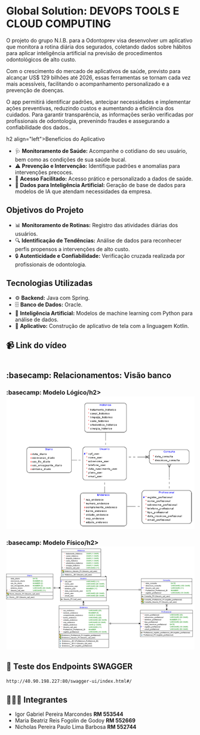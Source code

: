 
<h1 align="left"> Global Solution: DEVOPS TOOLS E CLOUD COMPUTING</h1>
<p align="left">O projeto do grupo N.I.B. para a Odontoprev visa desenvolver um aplicativo que monitora a rotina diária dos segurados, 
  coletando dados sobre hábitos para aplicar inteligência artificial na previsão de procedimentos odontológicos de alto custo.

Com o crescimento do mercado de aplicativos de saúde, previsto para alcançar US$ 129 bilhões até 2026, essas ferramentas se tornam cada vez mais acessíveis, 
facilitando o acompanhamento personalizado e a prevenção de doenças.

O app permitirá identificar padrões, antecipar necessidades e implementar ações preventivas, reduzindo custos e aumentando a eficiência dos cuidados. Para garantir transparência, as informações serão verificadas por profissionais de odontologia,
prevenindo fraudes e assegurando a confiabilidade dos dados..</p>

h2 align="left">Benefícios do Aplicativo</h2>
<ul>
  <li>🩺 <strong>Monitoramento de Saúde:</strong> Acompanhe o cotidiano do seu usuário, bem como as condições de sua saúde bucal.</li>
  <li>⚠️ <strong>Prevenção e Intervenção:</strong> Identifique padrões e anomalias para intervenções precoces.</li>
  <li>📱 <strong>Acesso Facilitado:</strong> Acesso prático e personalizado a dados de saúde.</li>
  <li>🤖 <strong>Dados para Inteligência Artificial:</strong> Geração de base de dados para modelos de IA que atendam necessidades da empresa.</li>
</ul>

<h2 align="left">Objetivos do Projeto</h2>
<ul>
  <li>📊 <strong>Monitoramento de Rotinas:</strong> Registro das atividades diárias dos usuários. </li>
  <li>🔍 <strong>Identificação de Tendências:</strong> Análise de dados para reconhecer perfis propensos a intervenções de alto custo. </li>
  <li>🔒 <strong>Autenticidade e Confiabilidade:</strong> Verificação cruzada realizada por profissionais de odontologia. </li>
</ul>

<h2 align="left">Tecnologias Utilizadas</h2>
<ul>
  <li>⚙️ <strong>Backend:</strong> Java com Spring. </li>
  <li>🗄️ <strong>Banco de Dados:</strong> Oracle. </li>
  <li>🧠 <strong>Inteligência Artificial:</strong> Modelos de machine learning com Python para análise de dados. </li>
  <li> 📱 <strong>Aplicativo:</strong> Construção de aplicativo de tela com a linguagem Kotlin. </li>
  
</ul>

<h2 align="left"> 📹 Link do vídeo</h2>

```bash

```

<h2 align="left"> :basecamp: Relacionamentos: Visão banco</h2>

<h3 align="left"> :basecamp: Modelo Lógico/h2>

<img src="Imagens/2TDSPR_NIB_Logico.png ">

<h3 align="left"> :basecamp: Modelo Físico/h2>

<img src="Imagens/2TDSPR_NIB_Fisico.png ">

<h2 align="left"> 🎰 Teste dos Endpoints SWAGGER </h2>

```bash
http://40.90.198.227:80/swagger-ui/index.html#/
```

<h2 align="left"> 🧑‍🤝‍🧑 Integrantes</h2>
<ul>
  <li> Igor Gabriel Pereira Marcondes <strong>RM 553544 </strong></li>
  <li> Maria Beatriz Reis Fogolin de Godoy <strong>RM 552669 </strong></li>
  <li> Nicholas Pereira Paulo Lima Barbosa <strong>RM 552744 </strong></li
</ul>
